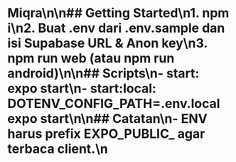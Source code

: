 ﻿# Miqra\n\n## Getting Started\n1. npm i\n2. Buat .env dari .env.sample dan isi Supabase URL & Anon key\n3. npm run web (atau npm run android)\n\n## Scripts\n- start: expo start\n- start:local: DOTENV_CONFIG_PATH=.env.local expo start\n\n## Catatan\n- ENV harus prefix EXPO_PUBLIC_ agar terbaca client.\n
